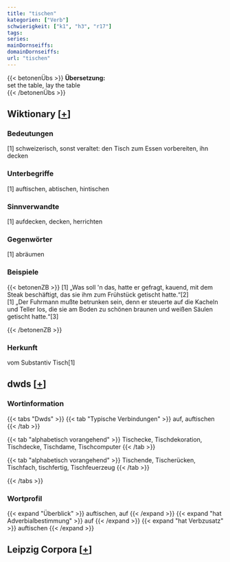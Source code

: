```yaml
---
title: "tischen"
kategorien: ["Verb"]
schwierigkeit: ["k1", "h3", "r17"]
tags:
series:
mainDornseiffs:
domainDornseiffs:
url: "tischen"
---
```


{{< betonenÜbs >}}
**Übersetzung:**  
set the table, lay the table  
{{< /betonenÜbs >}}

## Wiktionary [[+](https://de.wiktionary.org/wiki/tischen)]

### Bedeutungen
[1] schweizerisch, sonst veraltet: den Tisch zum Essen vorbereiten, ihn decken  

### Unterbegriffe
[1] auftischen, abtischen, hintischen  

### Sinnverwandte
[1] aufdecken, decken, herrichten  

### Gegenwörter
[1] abräumen  

### Beispiele
{{< betonenZB >}}
[1] „Was soll 'n das, hatte er gefragt, kauend, mit dem Steak beschäftigt, das sie ihm zum Frühstück getischt hatte.“[2]  
[1] „Der Fuhrmann mußte betrunken sein, denn er steuerte auf die Kacheln und Teller los, die sie am Boden zu schönen braunen und weißen Säulen getischt hatte.“[3]  

{{< /betonenZB >}}
### Herkunft
vom Substantiv Tisch[1]  



## dwds [[+](https://www.dwds.de/wb/tischen)]

### Wortinformation
{{< tabs "Dwds" >}}
{{< tab "Typische Verbindungen" >}}
auf, auftischen
{{< /tab >}}

{{< tab "alphabetisch vorangehend" >}}
Tischecke, Tischdekoration, Tischdecke, Tischdame, Tischcomputer
{{< /tab >}}

{{< tab "alphabetisch vorangehend" >}}
Tischende, Tischerücken, Tischfach, tischfertig, Tischfeuerzeug
{{< /tab >}}

{{< /tabs >}}

### Wortprofil
{{< expand "Überblick" >}} auftischen, auf {{< /expand >}}
{{< expand "hat Adverbialbestimmung" >}} auf {{< /expand >}}
{{< expand "hat Verbzusatz" >}} auftischen {{< /expand >}}

## Leipzig Corpora [[+](https://corpora.uni-leipzig.de/en/res?word=tischen&corpusId=deu_newscrawl-public_2018)]

